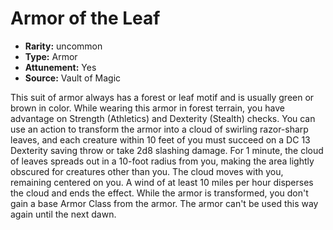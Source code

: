 
# Armor of the Leaf

* **Rarity:** uncommon
* **Type:** Armor
* **Attunement:** Yes
* **Source:** Vault of Magic


This suit of armor always has a forest or leaf motif and is usually green or brown in color. While wearing this armor in forest terrain, you have advantage on
Strength (Athletics) and Dexterity (Stealth) checks. You can use an action to transform the armor into a cloud of swirling razor-sharp leaves, and each creature within 10 feet of you must succeed on a DC 13 Dexterity saving throw or take 2d8 slashing damage. For 1 minute, the cloud of leaves spreads out in a 10-foot radius from you, making the area lightly obscured for creatures other than you. The cloud moves with you, remaining centered on you. A wind of at least 10 miles per hour disperses the cloud and ends the effect. While the armor is transformed, you don't gain a base Armor Class from the armor. The armor can't be used this way again until the next dawn.
